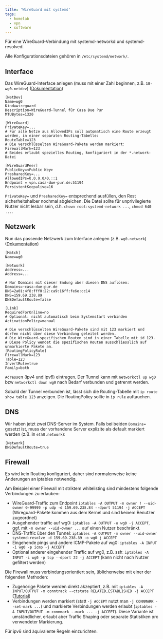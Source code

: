 ```yaml
---
title: 'WireGuard mit systemd'
tags:
  - homelab
  - vpn
  - software
---
```


Für eine WireGuard-Verbindung mit systemd-networkd und systemd-resolved.

<!--more-->

Alle Konfigurationsdateien gehören in `/etc/systemd/network/`.

## Interface

Das WireGuard-Interface anlegen (muss mit einer Zahl beginnen, z.B. `10-wg0.netdev`) ([Dokumentation](https://www.freedesktop.org/software/systemd/man/latest/systemd.netdev.html))

```systemd
[NetDev]
Name=wg0
Kind=wireguard
Description=WireGuard-Tunnel für Casa Due Pur
MTUBytes=1320

[WireGuard]
PrivateKey=...
# Für alle Netze aus AllowedIPs soll automatisch eine Route erzeugt werden, in einer separaten Routing-Tabelle:
RouteTable=123
# Die verschlüsselten WireGuard-Pakete werden markiert:
FirewallMark=123
# Beides erlaubt spezielles Routing, konfiguriert in der *.network-Datei

[WireGuardPeer]
PublicKey=<Public Key>
PresharedKey=...
AllowedIPs=0.0.0.0/0,::1
Endpoint = vpn.casa-due-pur.de:51194
PersistentKeepalive=16
```

`PrivateKey=` und `PresharedKey=` entsprechend ausfüllen, den Rest sicherheitshalber nochmal abgleichen. Die Datei sollte für unprivilegierte Nutzer nicht lesbar sein, d.h. `chown root:systemd-network ...`, `chmod 640 ...`.

## Netzwerk

Nun das passende Netzwerk zum Interface anlegen (z.B. `wg0.network`) ([Dokumentation](https://www.freedesktop.org/software/systemd/man/latest/systemd.network.html))

```systemd
[Match]
Name=wg0

[Network]
Address=...
Address=...

# Nur Domains mit dieser Endung über diesen DNS auflösen:
Domains=~casa-due-pur.de
DNS=2a01:4f8:fff0:22:ca9:16ff:fe6e:cc14
DNS=159.69.238.89
DNSDefaultRoute=false

[Link]
RequiredForOnline=no
# Optional: nicht automatisch beim Systemstart verbinden
ActivationPolicy=manual

# Die verschlüsselten WireGuard-Pakete sind mit 123 markiert und dürfen nicht über diese Verbindung geleitet werden.
# Die WireGuard-spezifischen Routen sind in einer Tabelle mit id 123.
# Diese Policy wendet die spezifischen Routen ausschliesslich auf unmarkierte Pakete an.
[RoutingPolicyRule]
FirewallMark=123
Table=123
InvertRule=true
Family=both
```

`Adress`en (ipv4 und ipv6) eintragen. Der Tunnel kann mit `networkctl up wg0` bzw `networkctl down wg0` nach Bedarf verbunden und getrennt werden.

Sobald der Tunnel verbunden ist, lässt sich die Routing-Tabelle mit `ip route show table 123` anzeigen. Die RoutingPolicy sollte in `ip rule` auftauchen.

## DNS

Wir haben jetzt zwei DNS-Server im System. Falls bei beiden `Domains=` gesetzt ist, muss der vorhandene Server explizite als default markiert werden (z.B. in `eth0.network`):

```systemd
[Network]
DNSDefaultRoute=true
```

## Firewall

Es wird kein Routing konfiguriert, daher sind normalerweise keine Änderungen an iptables notwendig.

Am Beispiel einer Firewall mit striktem whitelisting sind mindestens folgende Verbindungen zu erlauben:

* WireGuard-Traffic zum Endpoint `iptables -A OUTPUT -m owner ! --uid-owner 0-99999 -p udp -d 159.69.238.84 --dport 51194 -j ACCEPT` (Wireguard-Pakete kommen aus dem Kernel und sind keinem Benutzer zugeordnet)
* Ausgehender traffic auf wg0: `iptables -A OUTPUT -o wg0 -j ACCEPT`, ggf. mit `-m owner --uid-owner ...` auf einen Nutzer beschränkt.
* DNS-Traffic über den Tunnel: `iptables -A OUTPUT -m owner --uid-owner systemd-resolve -d 159.69.238.89 -o wg0 j ACCEPT`
* Eingehende pings und andere ICMP-Pakete auf wg0: `iptables -A INPUT -i wg0 -p icmp -j ACCEPT`
* Optional anderer eingehender Traffic auf wg0, z.B. ssh: `iptables -A INPUT -i wg0 -p tcp --dport 22 -j ACCEPT` (kann nicht nach Nutzer gefiltert werden)

Die Firewall muss verbindungsorientiert sein, üblicherweise mit einer der folgenden Methoden:

* Zugehörige Pakete werden direkt akzeptiert, z.B. mit `iptables -A INPUT/OUTPUT -m conntrack --ctstate RELATED,ESTABLISHED -j ACCEPT` ([Tutorial](https://wiki.archlinux.org/title/Simple_stateful_firewall))
* Verbindungen werden markiert (statt `-j ACCEPT` nutzt man `-j CONNMARK --set-mark ...`) und markierte Verbindungen werden erlaubt (`iptables -A INPUT/OUTPUT -m connmark --mark ... -j ACCEPT`). Diese Variante ist umständlicher, erlaubt aber Traffic Shaping oder separate Statistiken pro verwendeter Markierung.

Für ipv6 sind äquivalente Regeln einzurichten.
